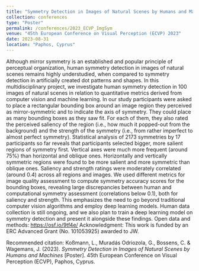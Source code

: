 ```yaml
---
title: "Symmetry Detection in Images of Natural Scenes by Humans and Machines"
collection: conferences
type: "Poster"
permalink: /conferences/2023_ECVP_ImgSym
venue: "45th European Conference on Visual Perception (ECVP) 2023"
date: 2023-08-31
location: "Paphos, Cyprus"
---
```

Although mirror symmetry is an established and popular principle of perceptual organization, human symmetry detection in images of natural scenes remains highly understudied, when compared to symmetry detection in artificially created dot patterns and shapes. In this multidisciplinary project, we investigate human symmetry detection in 100 images of natural scenes in relation to quantitative metrics derived from computer vision and machine learning. In our study participants were asked to place a rectangular bounding box around an image region they perceived as mirror-symmetric and to indicate the axis of symmetry. They could place as many bounding boxes as they saw fit. For each of them, they also rated the perceived saliency of the region (i.e., how much it popped-out from the background) and the strength of the symmetry (i.e., from rather imperfect to almost perfect symmetry). Statistical analysis of 2173 symmetries by 17 participants so far reveals that participants selected bigger, more salient regions of symmetry first. Vertical axes were much more frequent (around 75%) than horizontal and oblique ones. Horizontally and vertically symmetric regions were found to be more salient and more symmetric than oblique ones. Saliency and strength ratings were moderately correlated (around 0.4) across all regions and images. We used different metrics for image quality assessment to compute symmetry accuracy scores for the bounding boxes, revealing large discrepancies between human and computational symmetry assessment (correlations below 0.1), both for saliency and strength. This emphasizes the need to go beyond traditional computer vision algorithms and employ deep learning models. Human data collection is still ongoing, and we also plan to train a deep learning model on symmetry detection and present it alongside these findings. Open data and methods: https://osf.io/9tf4e/
Acknowledgment: This work is funded by an ERC Advanced Grant (No. 101053925) awarded to JW.


Recommended citation: Koßmann, L., Muradás Odriozola, G., Bossens, C. & Wagemans, J. (2023). <i>Symmetry Detection in Images of Natural Scenes by Humans and Machines</i> [Poster]. 45th European Conference on Visual Perception (ECVP), Paphos, Cyprus.
